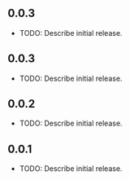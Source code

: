 ## 0.0.3

* TODO: Describe initial release.

## 0.0.3

* TODO: Describe initial release.
## 0.0.2

* TODO: Describe initial release.
## 0.0.1

* TODO: Describe initial release.
